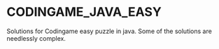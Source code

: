 # CODINGAME_JAVA_EASY

Solutions for Codingame easy puzzle in java. Some of the solutions are needlessly complex.
